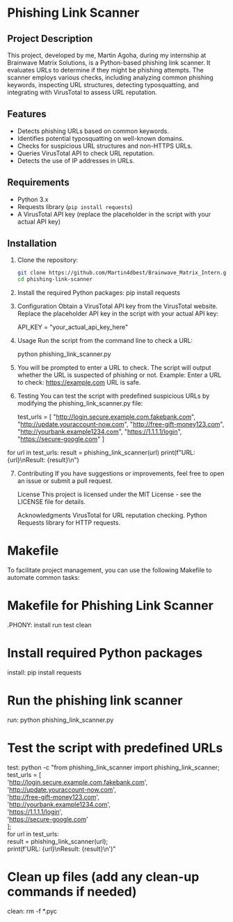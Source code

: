 # Phishing Link Scanner

## Project Description
This project, developed by me, Martin Agoha, during my internship at Brainwave Matrix Solutions, is a Python-based phishing link scanner. It evaluates URLs to determine if they might be phishing attempts. The scanner employs various checks, including analyzing common phishing keywords, inspecting URL structures, detecting typosquatting, and integrating with VirusTotal to assess URL reputation.

## Features
- Detects phishing URLs based on common keywords.
- Identifies potential typosquatting on well-known domains.
- Checks for suspicious URL structures and non-HTTPS URLs.
- Queries VirusTotal API to check URL reputation.
- Detects the use of IP addresses in URLs.

## Requirements
- Python 3.x
- Requests library (`pip install requests`)
- A VirusTotal API key (replace the placeholder in the script with your actual API key)

## Installation
1. Clone the repository:
   ```sh
   git clone https://github.com/Martin4dbest/Brainwave_Matrix_Intern.git
   cd phishing-link-scanner
2. Install the required Python packages:
pip install requests

3. Configuration
    Obtain a VirusTotal API key from the VirusTotal website.
    Replace the placeholder API key in the script with your actual API key:

    API_KEY = "your_actual_api_key_here"

4. Usage
    Run the script from the command line to check a URL:
    
    python phishing_link_scanner.py

5. You will be prompted to enter a URL to check. The script will output whether the URL is suspected of phishing or not.
    Example:
    Enter a URL to check: https://example.com
    URL is safe.

6. Testing
    You can test the script with predefined suspicious URLs by modifying the phishing_link_scanner.py file:

    test_urls = [
    "http://login.secure.example.com.fakebank.com",
    "http://update.youraccount-now.com",
    "http://free-gift-money123.com",
    "http://yourbank.example1234.com",
    "https://1.1.1.1/login",
    "https://secure-google.com"
]

for url in test_urls:
    result = phishing_link_scanner(url)
    print(f"URL: {url}\nResult: {result}\n")

7. Contributing
    If you have suggestions or improvements, feel free to open an issue or submit a pull request.

    License
    This project is licensed under the MIT License - see the LICENSE file for details.

    Acknowledgments
    VirusTotal for URL reputation checking.
    Python Requests library for HTTP requests.

# Makefile
To facilitate project management, you can use the following Makefile to automate common tasks:
# Makefile for Phishing Link Scanner

.PHONY: install run test clean

# Install required Python packages
install:
	pip install requests

# Run the phishing link scanner
run:
	python phishing_link_scanner.py

# Test the script with predefined URLs
test:
	python -c "from phishing_link_scanner import phishing_link_scanner; \
test_urls = [ \
	'http://login.secure.example.com.fakebank.com', \
	'http://update.youraccount-now.com', \
	'http://free-gift-money123.com', \
	'http://yourbank.example1234.com', \
	'https://1.1.1.1/login', \
	'https://secure-google.com' \
]; \
for url in test_urls: \
	result = phishing_link_scanner(url); \
	print(f'URL: {url}\\nResult: {result}\\n')"

# Clean up files (add any clean-up commands if needed)
clean:
	rm -f *.pyc


